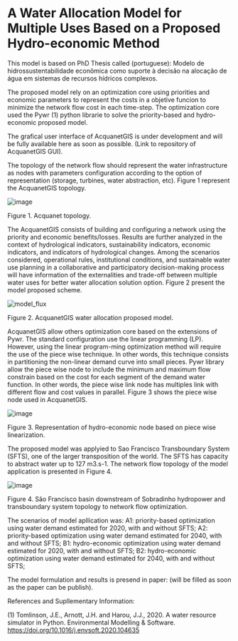 # A Water Allocation Model for Multiple Uses Based on a Proposed Hydro-economic Method
This model is based on PhD Thesis called (portuguese): Modelo de hidrossustentabilidade econômica como suporte à decisão na alocação de água em sistemas de recursos hídricos complexos.

The proposed model rely on an optimization core using priorities and economic parameters to represent the costs in a objetive funcion to minimize the network flow cost in each time-step. The optimization core used the Pywr (1) python librarie to solve the priority-based and hydro-economic proposed model.

The grafical user interface of AcquanetGIS is under development and will be fully available here as soon as possible.
(Link to repository of AcquanetGIS GUI).

The topology of the network flow should represent the water infrastructure as nodes with parameters configuration according to the option of representation (storage, turbines, water abstraction, etc). Figure 1 represent the AcquanetGIS topology.

![image](https://user-images.githubusercontent.com/62769737/208078741-6249234a-057c-4b7c-a0d3-944eb6805880.png)

Figure 1. Acquanet topology.

The AcquanetGIS consists of building and configuring a network using the priority and economic benefits/losses. Results are further analyzed in the context of hydrological indicators, sustainability indicators, economic indicators, and indicators of hydrological changes. Among the scenarios considered, operational rules, institutional conditions, and sustainable water use planning in a collaborative and participatory decision-making process will have information of the externalities and trade-off between multiple water uses for better water allocation solution option. Figure 2 present the model proposed scheme.

![model_flux](https://user-images.githubusercontent.com/62769737/209545135-2299219f-7216-4e6e-ad89-ef43f1dc2a5b.png)

Figure 2. AcquanetGIS water allocation proposed model. 

AcquanetGIS allow others optimization core based on the extensions of Pywr. The standard configuration use the linear programming (LP). However, using the linear program-ming optimization method will require the use of the piece wise technique. In other words, this technique consists in partitioning the non-linear demand curve into small pieces. Pywr library allow the piece wise node to include the minimum and maximum flow constrain based on the cost for each segment of the demand water function. In other words, the piece wise link node has multiples link with different flow and cost values in parallel. Figure 3 shows the piece wise node used in AcquanetGIS.

![image](https://user-images.githubusercontent.com/62769737/208078807-318ef7c4-5f55-46b5-8c79-8e73599debd8.png)

Figure 3. Representation of hydro-economic node based on piece wise linearization.

The proposed model was applyied to Sao Francisco Transboundary System (SFTS), one of the larger transposition of the world. The SFTS has capacity to abstract water up to 127 m3.s-1. The network flow topology of the model application is presented in Figure 4.

![image](https://user-images.githubusercontent.com/62769737/208078839-0359b78c-f2dd-4c7b-8de9-c87b51384d41.png)

Figure 4. São Francisco basin downstream of Sobradinho hydropower and transboundary system topology to network flow optimization.

The scenarios of model apllication was:
A1: priority-based optimization using water demand estimated for 2020, with and without SFTS;
A2: priority-based optimization using water demand estimated for 2040, with and without SFTS;
B1: hydro-economic optimization using water demand estimated for 2020, with and without SFTS;
B2: hydro-economic optimization using water demand estimated for 2040, with and without SFTS;

The model formulation and results is presend in paper: (will be filled as soon as the paper can be publish).

References and Supllementary Information:

(1) Tomlinson, J.E., Arnott, J.H. and Harou, J.J., 2020. A water resource simulator in Python. Environmental Modelling & Software. https://doi.org/10.1016/j.envsoft.2020.104635
